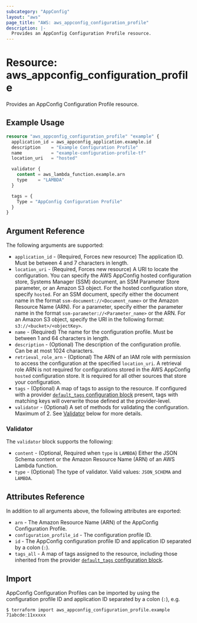```yaml
---
subcategory: "AppConfig"
layout: "aws"
page_title: "AWS: aws_appconfig_configuration_profile"
description: |-
  Provides an AppConfig Configuration Profile resource.
---
```


# Resource: aws_appconfig_configuration_profile

Provides an AppConfig Configuration Profile resource.

## Example Usage

```terraform
resource "aws_appconfig_configuration_profile" "example" {
  application_id = aws_appconfig_application.example.id
  description    = "Example Configuration Profile"
  name           = "example-configuration-profile-tf"
  location_uri   = "hosted"

  validator {
    content = aws_lambda_function.example.arn
    type    = "LAMBDA"
  }

  tags = {
    Type = "AppConfig Configuration Profile"
  }
}
```

## Argument Reference

The following arguments are supported:

* `application_id` - (Required, Forces new resource) The application ID. Must be between 4 and 7 characters in length.
* `location_uri` - (Required, Forces new resource) A URI to locate the configuration. You can specify the AWS AppConfig hosted configuration store, Systems Manager (SSM) document, an SSM Parameter Store parameter, or an Amazon S3 object. For the hosted configuration store, specify `hosted`. For an SSM document, specify either the document name in the format `ssm-document://<Document_name>` or the Amazon Resource Name (ARN). For a parameter, specify either the parameter name in the format `ssm-parameter://<Parameter_name>` or the ARN. For an Amazon S3 object, specify the URI in the following format: `s3://<bucket>/<objectKey>`.
* `name` - (Required) The name for the configuration profile. Must be between 1 and 64 characters in length.
* `description` - (Optional) The description of the configuration profile. Can be at most 1024 characters.
* `retrieval_role_arn` - (Optional) The ARN of an IAM role with permission to access the configuration at the specified `location_uri`. A retrieval role ARN is not required for configurations stored in the AWS AppConfig `hosted` configuration store. It is required for all other sources that store your configuration.
* `tags` - (Optional) A map of tags to assign to the resource. If configured with a provider [`default_tags` configuration block](/docs/providers/aws/index.html#default_tags-configuration-block) present, tags with matching keys will overwrite those defined at the provider-level.
* `validator` - (Optional) A set of methods for validating the configuration. Maximum of 2. See [Validator](#validator) below for more details.

### Validator

The `validator` block supports the following:

* `content` - (Optional, Required when `type` is `LAMBDA`) Either the JSON Schema content or the Amazon Resource Name (ARN) of an AWS Lambda function.
* `type` - (Optional) The type of validator. Valid values: `JSON_SCHEMA` and `LAMBDA`.

## Attributes Reference

In addition to all arguments above, the following attributes are exported:

* `arn` - The Amazon Resource Name (ARN) of the AppConfig Configuration Profile.
* `configuration_profile_id` - The configuration profile ID.
* `id` - The AppConfig configuration profile ID and application ID separated by a colon (`:`).
* `tags_all` - A map of tags assigned to the resource, including those inherited from the provider [`default_tags` configuration block](/docs/providers/aws/index.html#default_tags-configuration-block).

## Import

AppConfig Configuration Profiles can be imported by using the configuration profile ID and application ID separated by a colon (`:`), e.g.

```
$ terraform import aws_appconfig_configuration_profile.example 71abcde:11xxxxx
```
